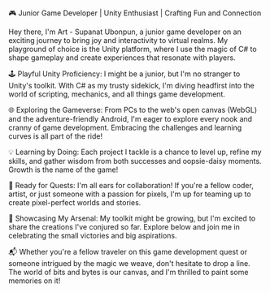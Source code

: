 🎮 Junior Game Developer | Unity Enthusiast | Crafting Fun and Connection

Hey there, I'm Art - Supanat Ubonpun, a junior game developer on an exciting journey to bring joy and interactivity to virtual realms. My playground of choice is the Unity platform, where I use the magic of C# to shape gameplay and create experiences that resonate with players.

🕹️ Playful Unity Proficiency: I might be a junior, but I'm no stranger to Unity's toolkit. With C# as my trusty sidekick, I'm diving headfirst into the world of scripting, mechanics, and all things game development.

🌐 Exploring the Gameverse: From PCs to the web's open canvas (WebGL) and the adventure-friendly Android, I'm eager to explore every nook and cranny of game development. Embracing the challenges and learning curves is all part of the ride!

💡 Learning by Doing: Each project I tackle is a chance to level up, refine my skills, and gather wisdom from both successes and oopsie-daisy moments. Growth is the name of the game!

🤝 Ready for Quests: I'm all ears for collaboration! If you're a fellow coder, artist, or just someone with a passion for pixels, I'm up for teaming up to create pixel-perfect worlds and stories.

🚀 Showcasing My Arsenal: My toolkit might be growing, but I'm excited to share the creations I've conjured so far. Explore below and join me in celebrating the small victories and big aspirations.

📬 Whether you're a fellow traveler on this game development quest or someone intrigued by the magic we weave, don't hesitate to drop a line. The world of bits and bytes is our canvas, and I'm thrilled to paint some memories on it!

